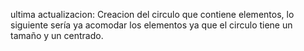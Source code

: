 ultima actualizacion: Creacion del circulo que contiene elementos, lo siguiente sería ya acomodar los elementos ya que el circulo tiene un tamaño y un centrado.